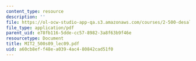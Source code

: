 ```yaml
---
content_type: resource
description: ''
file: https://ol-ocw-studio-app-qa.s3.amazonaws.com/courses/2-500-desalination-and-water-purification-spring-2009/a60cb8eff48ea0394ac480842cad51f0_MIT2_500s09_lec09.pdf
file_type: application/pdf
parent_uid: e78fb116-5dde-cc57-8982-3a8f63b9f46e
resourcetype: Document
title: MIT2_500s09_lec09.pdf
uid: a60cb8ef-f48e-a039-4ac4-80842cad51f0
---
```

